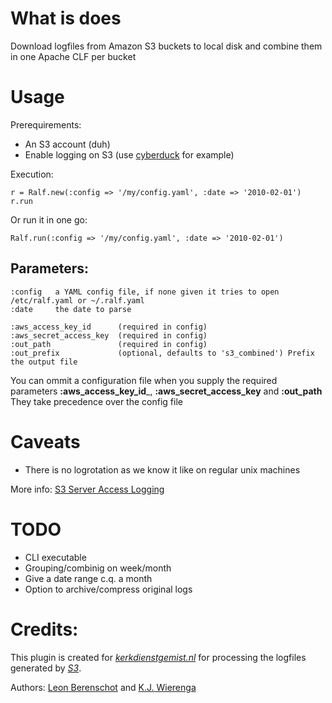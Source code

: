 What is does
============

Download logfiles from Amazon S3 buckets to local disk and combine them in one Apache CLF per bucket

Usage
=====

Prerequirements: 

* An S3 account (duh)
* Enable logging on S3 (use [cyberduck](http://cyberduck.ch/) for example)

Execution:

    r = Ralf.new(:config => '/my/config.yaml', :date => '2010-02-01')
    r.run

Or run it in one go:

    Ralf.run(:config => '/my/config.yaml', :date => '2010-02-01')


Parameters:
----------

    :config   a YAML config file, if none given it tries to open /etc/ralf.yaml or ~/.ralf.yaml
    :date     the date to parse

    :aws_access_key_id      (required in config)
    :aws_secret_access_key  (required in config)
    :out_path               (required in config)
    :out_prefix             (optional, defaults to 's3_combined') Prefix the output file

You can ommit a configuration file when you supply the required parameters __:aws\_access\_key\_id___, __:aws\_secret\_access\_key__ and __:out\_path__  
They take precedence over the config file

Caveats
=======

* There is no logrotation as we know it like on regular unix machines

More info: [S3 Server Access Logging](http://docs.amazonwebservices.com/AmazonS3/latest/ServerLogs.html)

TODO
====

* CLI executable
* Grouping/combinig on week/month
* Give a date range c.q. a month
* Option to archive/compress original logs

Credits:
========

This plugin is created for [*kerkdienstgemist.nl*](http://kerkdienstgemist.nl "Kerkdienst Gemist") for processing the logfiles generated by [*S3*](http://aws.amazon.com/s3/).

Authors: [Leon Berenschot](http://github.com/LeipeLeon) and [K.J. Wierenga](http://github.com/kjwierenga)
